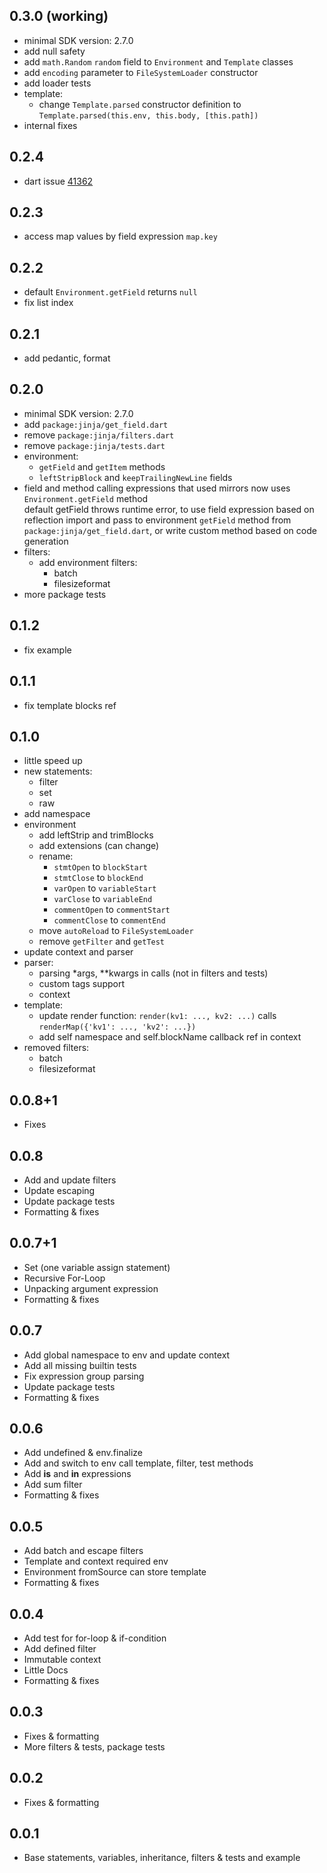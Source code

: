 ## 0.3.0 (working)
- minimal SDK version: 2.7.0
- add null safety
- add `math.Random` `random` field to `Environment` and `Template` classes
- add `encoding` parameter to `FileSystemLoader` constructor
- add loader tests
- template:
  - change `Template.parsed` constructor definition to `Template.parsed(this.env, this.body, [this.path])`
- internal fixes
<!-- - issue [7](https://github.com/ykmnkmi/jinja.dart/issues/7) -->

## 0.2.4
- dart issue [41362](https://github.com/dart-lang/sdk/issues/41362)

## 0.2.3
- access map values by field expression `map.key`

## 0.2.2
- default `Environment.getField` returns `null`
- fix list index

## 0.2.1
- add pedantic, format

## 0.2.0
- minimal SDK version: 2.7.0
- add `package:jinja/get_field.dart`
- remove `package:jinja/filters.dart`
- remove `package:jinja/tests.dart`
- environment:
    - `getField` and `getItem` methods
    - `leftStripBlock` and `keepTrailingNewLine` fields
- field and method calling expressions that used mirrors now uses `Environment.getField` method</br>
  default getField throws runtime error, to use field expression based on reflection import and pass to environment `getField` method from `package:jinja/get_field.dart`, or write custom method based on code generation</br>
- filters:
  - add environment filters:
    - batch
    - filesizeformat
- more package tests

## 0.1.2
- fix example

## 0.1.1
- fix template blocks ref

## 0.1.0
- little speed up
- new statements:
  - filter
  - set
  - raw
- add namespace
- environment
  - add leftStrip and trimBlocks
  - add extensions (can change)
  - rename:
    - `stmtOpen` to `blockStart`
    - `stmtClose` to `blockEnd`
    - `varOpen` to `variableStart`
    - `varClose` to `variableEnd`
    - `commentOpen` to `commentStart`
    - `commentClose` to `commentEnd`
  - move `autoReload` to `FileSystemLoader`
  - remove `getFilter` and `getTest`
- update context and parser
- parser:
  - parsing *args, **kwargs in calls (not in filters and tests)
  - custom tags support
  - context
- template:
  - update render function: `render(kv1: ..., kv2: ...)` calls `renderMap({'kv1': ..., 'kv2': ...})`
  - add self namespace and self.blockName callback ref in context
- removed filters:
  - batch
  - filesizeformat

## 0.0.8+1
- Fixes

## 0.0.8
- Add and update filters
- Update escaping
- Update package tests
- Formatting & fixes

## 0.0.7+1
- Set (one variable assign statement)
- Recursive For-Loop
- Unpacking argument expression
- Formatting & fixes

## 0.0.7
- Add global namespace to env and update context
- Add all missing builtin tests
- Fix expression group parsing
- Update package tests
- Formatting & fixes

## 0.0.6
- Add undefined & env.finalize
- Add and switch to env call template, filter, test methods
- Add **is** and **in** expressions
- Add sum filter
- Formatting & fixes

## 0.0.5
- Add batch and escape filters
- Template and context required env
- Environment fromSource can store template
- Formatting & fixes

## 0.0.4
- Add test for for-loop & if-condition
- Add defined filter
- Immutable context
- Little Docs
- Formatting & fixes

## 0.0.3
- Fixes & formatting
- More filters & tests, package tests

## 0.0.2
- Fixes & formatting

## 0.0.1
- Base statements, variables, inheritance, filters & tests and example
